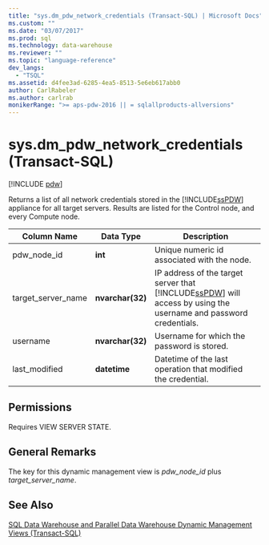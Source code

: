 ```yaml
---
title: "sys.dm_pdw_network_credentials (Transact-SQL) | Microsoft Docs"
ms.custom: ""
ms.date: "03/07/2017"
ms.prod: sql
ms.technology: data-warehouse
ms.reviewer: ""
ms.topic: "language-reference"
dev_langs: 
  - "TSQL"
ms.assetid: d4fee3ad-6285-4ea5-8513-5e6eb617abb0
author: CarlRabeler
ms.author: carlrab
monikerRange: ">= aps-pdw-2016 || = sqlallproducts-allversions"
---
```

# sys.dm_pdw_network_credentials (Transact-SQL)
[!INCLUDE [pdw](../../includes/applies-to-version/pdw.md)]

  Returns a list of all network credentials stored in the [!INCLUDE[ssPDW](../../includes/sspdw-md.md)] appliance for all target servers. Results are listed for the Control node, and every Compute node.  
  
|Column Name|Data Type|Description|  
|-----------------|---------------|-----------------|  
|pdw_node_id|**int**|Unique numeric id associated with the node.|  
|target_server_name|**nvarchar(32)**|IP address of the target server that [!INCLUDE[ssPDW](../../includes/sspdw-md.md)] will access by using the username and password credentials.|  
|username|**nvarchar(32)**|Username for which the password is stored.|  
|last_modified|**datetime**|Datetime of the last operation that modified the credential.|  
  
## Permissions  
 Requires VIEW SERVER STATE.  
  
## General Remarks  
 The key for this dynamic management view is *pdw_node_id* plus *target_server_name*.  
  
## See Also  
 [SQL Data Warehouse and Parallel Data Warehouse Dynamic Management Views &#40;Transact-SQL&#41;](../../relational-databases/system-dynamic-management-views/sql-and-parallel-data-warehouse-dynamic-management-views.md)  
  
  
